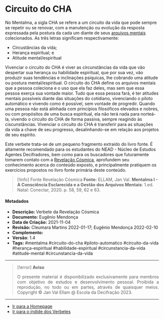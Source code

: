 # Circuito do CHA

No Mentalma, a sigla CHA se refere a um circuito da vida que pode sempre se repetir ou se renovar, com a manutenção ou evolução da resposta expressada pela postura da cada um diante de seus [arquivos mentais](Arquivos%20Mentais.md) colecionados. As três letras significam respectivamente: 

- Circustâncias da vida; 
- Herança espiritual; e
- Atitude mental/espiritual

Vivenciar o circuito do CHA é viver as circunstâncias da vida que vão despertar sua herança ou habilidade espiritual, que por sua vez, vão produzir suas tendências e inclinações psíquicas, lhe cobrando uma atitude ou postura mental/espiritual. O circuito do CHA define os arquivos mentais que a pessoa coleciona e o uso que ela faz deles, mas sem que essa pessoa exerça sua vontade maior. Tudo que essa pessoa fará, é ter atitudes mentais possíveis diante das situações do cotidiano, vivenciando o piloto automático e vivendo como é possível, sem vontade de progredir. Quando uma pessoa não está alinhada com princípios filosóficos elevados e nobres, ou com propósitos de uma busca espiritual, ela não terá nada para norteá-la, vivendo o circuito do CHA de forma passiva, sempre reagindo às ciscunstâncias. Vivenciar o circuito do CHA é transferir para as situações da vida a chave de seu progresso, desalinhando-se em relação aos projetos de seu espírito.

Este verbete trata-se de um pequeno fragmento extraído do livro fonte. É altamente recomendado para os estudantes do NEAD - Núcleo de Estudos Agentes Decifradores, bem como para os buscadores que futuramente tomarem contato com a [Revelação Cósmica](Revelação%20Cósmica.md), aprofundem seu conhecimento acerca do conteúdo exposto, e principalmente pratiquem os exercícios propostos no livro fonte primária deste conteúdo. 

> [!info] Fonte Revelação Cósmica
> **Fonte:** ELLAM, Jan Val. **Mentalma I - A Consciência Esclarecida e a Gestão dos Arquivos Mentais**: 1.ed. Natal: Conectar, 2020. p. 58, 59, 62 e 63.

#### Metadados

- **Descrição:** Verbete da Revelação Cósmica
- **Documento:** Eugênio Mendonça
- **Data de Criação:** 2021-11-04
- **Revisão:** Cleumara Martins 2022-01-17; Eugênio Mendonça 2022-02-10
- **Complemento:**  
- **Versão**: 1.4
- **Tags:** #mentalma #circuito-do-cha #piloto-automatico #circuito-da-vida #herança-espiritual #habilidade-espiritual #circunstancia-da-vida #atitude-mental #circunstancia-da-vida 

---
> [!error] **Aviso**
> <p align="justify">O presente material é disponibilizado exclusivamente para membros com objetivo de estudos e desenvolvimento pessoal. Proibida a reprodução, no todo ou em partes, através de quaisquer meios. Copyright © Jan Val Ellam @ Escola da Decifração 2023. </p>

---
- [Ir para a Homepage](Homepage.canvas)
- [Ir para o índide dos Verbetes](ÍNDIDE%20GERAL%20DOS%20VERBETES.canvas)